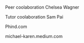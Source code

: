    

   Peer coolaboration Chelsea Wagner

   Tutor coolaboration Sam Pai

   Phind.com

   michael-karen.medium.com 